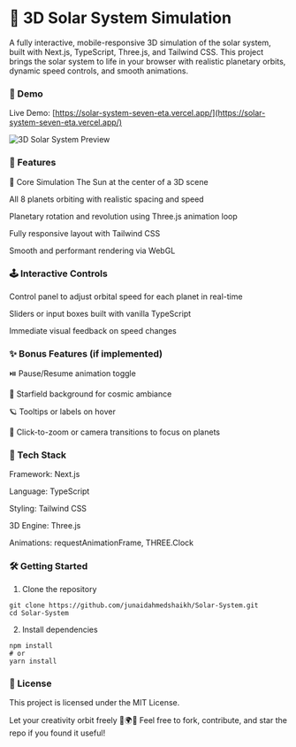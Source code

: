 # 🌌 3D Solar System Simulation
A fully interactive, mobile-responsive 3D simulation of the solar system, built with Next.js, TypeScript, Three.js, and Tailwind CSS. 
This project brings the solar system to life in your browser with realistic planetary orbits, dynamic speed controls, and smooth animations.

### 📸 Demo
Live Demo: [https://solar-system-seven-eta.vercel.app/](https://solar-system-seven-eta.vercel.app/)

![3D Solar System Preview](https://raw.githubusercontent.com/junaidahmedshaikh/Solar-System/public\preview.png)

### 🚀 Features
🔭 Core Simulation
The Sun at the center of a 3D scene

All 8 planets orbiting with realistic spacing and speed

Planetary rotation and revolution using Three.js animation loop

Fully responsive layout with Tailwind CSS

Smooth and performant rendering via WebGL


### 🕹️ Interactive Controls
Control panel to adjust orbital speed for each planet in real-time

Sliders or input boxes built with vanilla TypeScript

Immediate visual feedback on speed changes

### ✨ Bonus Features (if implemented)
⏯️ Pause/Resume animation toggle

🌌 Starfield background for cosmic ambiance

🪐 Tooltips or labels on hover

🎥 Click-to-zoom or camera transitions to focus on planets


### 🧱 Tech Stack
Framework: Next.js

Language: TypeScript

Styling: Tailwind CSS

3D Engine: Three.js

Animations: requestAnimationFrame, THREE.Clock

### 🛠️ Getting Started
1. Clone the repository

```
git clone https://github.com/junaidahmedshaikh/Solar-System.git
cd Solar-System
```
2. Install dependencies
```
npm install
# or
yarn install

```

### 📄 License
This project is licensed under the MIT License.

Let your creativity orbit freely 🚀🌍🌞
Feel free to fork, contribute, and star the repo if you found it useful!



